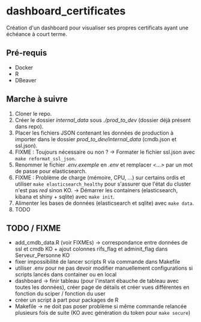 # dashboard_certificates

Création d'un dashboard pour visualiser ses propres certificats ayant une échéance à court terme.

## Pré-requis

- Docker
- R
- DBeaver

## Marche à suivre

1) Cloner le repo.
2) Créer le dossier *internal_data* sous *./prod_to_dev* (dossier déjà présent dans repo).
3) Placer les fichiers JSON contenant les données de production à importer dans le dossier *prod_to_dev/internal_data* (cmdb.json et ssl.json).
4) FIXME : Toujours nécessaire ou non ? -> Formater le fichier ssl.json avec `make reformat_ssl_json`.
5) Renommer le fichier *.env.exemple* en *.env* et remplacer *<...>* par un mot de passe pour elasticsearch.
6) FIXME : Problème de charge (mémoire, CPU, ...) sur certains ordis et utiliser `make elasticsearch_healthy` pour s'assurer que l'état du cluster n'est pas *red* sinon KO. -> Démarrer les containers (elasticsearch, kibana et shiny + sqlite) avec `make init`.
7) Alimenter les bases de données (elasticsearch et sqlite) avec `make data`.
8) TODO

## TODO / FIXME

- add_cmdb_data.R (voir FIXMEs) -> correspondance entre données de ssl et cmdb KO + ajout colonnes rifs_flag et adminit_flag dans Serveur_Personne KO
- fixer impossibilité de lancer scripts R via commande dans Makefile
- utiliser .env pour ne pas devoir modifier manuellement configurations si scripts lancés dans container ou en local
- dashboard -> finir tableau (pour l'instant ébauche de tableau avec toutes les données), créer page de détails et créer vues différentes en fonction du sciper / fonction du user
- créer un script à part pour packages de R
- Makefile -> ne doit pas poser problème si même commande relancée plusieurs fois de suite (KO avec génération du token pour `make secure`)